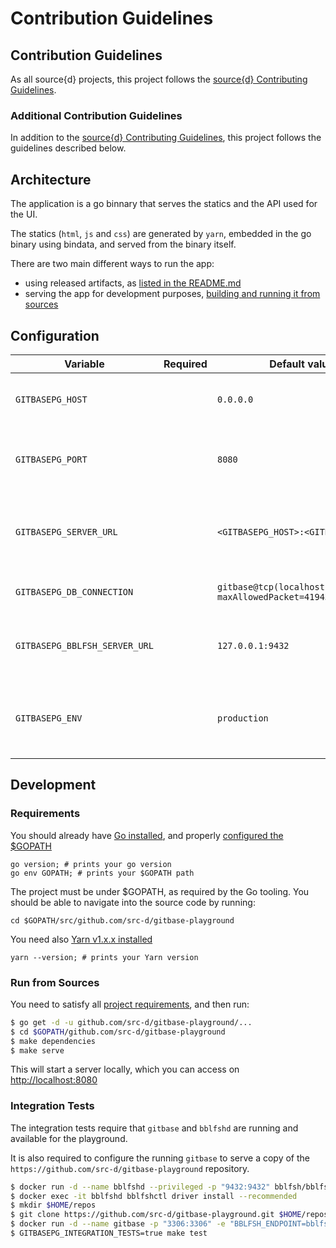 # Contribution Guidelines

## Contribution Guidelines

As all source{d} projects, this project follows the [source{d} Contributing Guidelines](https://github.com/src-d/guide/blob/master/engineering/documents/CONTRIBUTING.md).

### Additional Contribution Guidelines

In addition to the [source{d} Contributing Guidelines](https://github.com/src-d/guide/blob/master/engineering/documents/CONTRIBUTING.md), this project follows the guidelines described below.

## Architecture

The application is a go binnary that serves the statics and the API used for the UI.

The statics \(`html`, `js` and `css`\) are generated by `yarn`, embedded in the go binary using bindata, and served from the binary itself.

There are two main different ways to run the app:

* using released artifacts, as [listed in the README.md](../#run-the-playground)
* serving the app for development purposes, [building and running it from sources](contributing.md#run-from-sources)

## Configuration

| Variable | Required | Default value | Meaning |
| --- | --- | --- | --- |
| `GITBASEPG_HOST` |  | `0.0.0.0` | IP address to bind the HTTP server |
| `GITBASEPG_PORT` |  | `8080` | Port address to bind the HTTP server |
| `GITBASEPG_SERVER_URL` |  | `<GITBASEPG_HOST>:<GITBASEPG_PORT>` | URL used to access the application \(i.e. public hostname\) |
| `GITBASEPG_DB_CONNECTION` |  | `gitbase@tcp(localhost:3306)/none?maxAllowedPacket=4194304` | gitbase connection string |
| `GITBASEPG_BBLFSH_SERVER_URL` |  | `127.0.0.1:9432` | Address where bblfsh server is listening |
| `GITBASEPG_ENV` |  | `production` | Sets the log level. Use `dev` to enable debug log messages |

## Development

### Requirements

You should already have [Go installed](https://golang.org/doc/install#install), and properly [configured the $GOPATH](https://github.com/golang/go/wiki/SettingGOPATH)

```text
go version; # prints your go version
go env GOPATH; # prints your $GOPATH path
```

The project must be under $GOPATH, as required by the Go tooling. You should be able to navigate into the source code by running:

```text
cd $GOPATH/src/github.com/src-d/gitbase-playground
```

You need also [Yarn v1.x.x installed](https://yarnpkg.com/en/docs/install)

```text
yarn --version; # prints your Yarn version
```

### Run from Sources

You need to satisfy all [project requirements](contributing.md#requirements), and then run:

```bash
$ go get -d -u github.com/src-d/gitbase-playground/...
$ cd $GOPATH/github.com/src-d/gitbase-playground
$ make dependencies
$ make serve
```

This will start a server locally, which you can access on [http://localhost:8080](http://localhost:8080)

### Integration Tests

The integration tests require that `gitbase` and `bblfshd` are running and available for the playground.

It is also required to configure the running `gitbase` to serve a copy of the `https://github.com/src-d/gitbase-playground` repository.

```bash
$ docker run -d --name bblfshd --privileged -p "9432:9432" bblfsh/bblfshd
$ docker exec -it bblfshd bblfshctl driver install --recommended
$ mkdir $HOME/repos
$ git clone https://github.com/src-d/gitbase-playground.git $HOME/repos/gitbase-playground
$ docker run -d --name gitbase -p "3306:3306" -e "BBLFSH_ENDPOINT=bblfshd:9432" --volume $HOME/repos:/opt/repos --link bblfshd srcd/gitbase
$ GITBASEPG_INTEGRATION_TESTS=true make test
```

